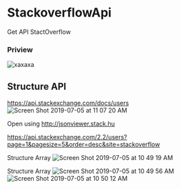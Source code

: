 # StackoverflowApi
Get API StactOverflow

### Priview

![xaxaxa](https://user-images.githubusercontent.com/43386555/60812182-1da7c000-a1bb-11e9-80b9-036887f13a8d.gif)


## Structure API
https://api.stackexchange.com/docs/users
![Screen Shot 2019-07-05 at 11 07 20 AM](https://user-images.githubusercontent.com/43386555/60812370-87c06500-a1bb-11e9-9cfe-411f47d626d2.png)

Open using 
http://jsonviewer.stack.hu

https://api.stackexchange.com/2.2/users?page=1&pagesize=5&order=desc&site=stackoverflow

Structure Array
![Screen Shot 2019-07-05 at 10 49 19 AM](https://user-images.githubusercontent.com/43386555/60812238-416b0600-a1bb-11e9-8093-ea3b91ec8ae1.png)

Structure Array
![Screen Shot 2019-07-05 at 10 49 56 AM](https://user-images.githubusercontent.com/43386555/60812303-60699800-a1bb-11e9-8e4b-57318874c4ec.png) ![Screen Shot 2019-07-05 at 10 50 12 AM](https://user-images.githubusercontent.com/43386555/60812329-6eb7b400-a1bb-11e9-8729-06d25610f75e.png)
